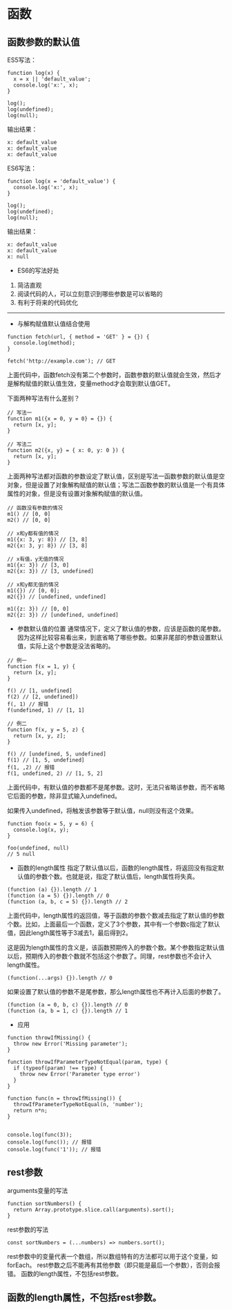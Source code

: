# 函数

## 函数参数的默认值

ES5写法：
```
function log(x) {
  x = x || 'default_value';
  console.log('x:', x);
}

log();
log(undefined);
log(null);
```
输出结果：
```
x: default_value
x: default_value
x: default_value
```

ES6写法：
```
function log(x = 'default_value') {
  console.log('x:', x);
}

log();
log(undefined);
log(null);
```
输出结果：
```
x: default_value
x: default_value
x: null
```

* ES6的写法好处


1. 简洁直观
2. 阅读代码的人，可以立刻意识到哪些参数是可以省略的
3. 有利于将来的代码优化


---

* 与解构赋值默认值结合使用
```
function fetch(url, { method = 'GET' } = {}) {
  console.log(method);
}

fetch('http://example.com'); // GET
```
上面代码中，函数fetch没有第二个参数时，函数参数的默认值就会生效，然后才是解构赋值的默认值生效，变量method才会取到默认值GET。

下面两种写法有什么差别？
```
// 写法一
function m1({x = 0, y = 0} = {}) {
  return [x, y];
}

// 写法二
function m2({x, y} = { x: 0, y: 0 }) {
  return [x, y];
}
```
上面两种写法都对函数的参数设定了默认值，区别是写法一函数参数的默认值是空对象，但是设置了对象解构赋值的默认值；写法二函数参数的默认值是一个有具体属性的对象，但是没有设置对象解构赋值的默认值。
```
// 函数没有参数的情况
m1() // [0, 0]
m2() // [0, 0]

// x和y都有值的情况
m1({x: 3, y: 8}) // [3, 8]
m2({x: 3, y: 8}) // [3, 8]

// x有值，y无值的情况
m1({x: 3}) // [3, 0]
m2({x: 3}) // [3, undefined]

// x和y都无值的情况
m1({}) // [0, 0];
m2({}) // [undefined, undefined]

m1({z: 3}) // [0, 0]
m2({z: 3}) // [undefined, undefined]
```
* 参数默认值的位置
通常情况下，定义了默认值的参数，应该是函数的尾参数。因为这样比较容易看出来，到底省略了哪些参数。如果非尾部的参数设置默认值，实际上这个参数是没法省略的。
```
// 例一
function f(x = 1, y) {
  return [x, y];
}

f() // [1, undefined]
f(2) // [2, undefined])
f(, 1) // 报错
f(undefined, 1) // [1, 1]

// 例二
function f(x, y = 5, z) {
  return [x, y, z];
}

f() // [undefined, 5, undefined]
f(1) // [1, 5, undefined]
f(1, ,2) // 报错
f(1, undefined, 2) // [1, 5, 2]
```
上面代码中，有默认值的参数都不是尾参数。这时，无法只省略该参数，而不省略它后面的参数，除非显式输入undefined。

如果传入undefined，将触发该参数等于默认值，null则没有这个效果。
```
function foo(x = 5, y = 6) {
  console.log(x, y);
}

foo(undefined, null)
// 5 null
```

* 函数的length属性
指定了默认值以后，函数的length属性，将返回没有指定默认值的参数个数。也就是说，指定了默认值后，length属性将失真。
```
(function (a) {}).length // 1
(function (a = 5) {}).length // 0
(function (a, b, c = 5) {}).length // 2
```
上面代码中，length属性的返回值，等于函数的参数个数减去指定了默认值的参数个数。比如，上面最后一个函数，定义了3个参数，其中有一个参数c指定了默认值，因此length属性等于3减去1，最后得到2。

这是因为length属性的含义是，该函数预期传入的参数个数。某个参数指定默认值以后，预期传入的参数个数就不包括这个参数了。同理，rest参数也不会计入length属性。
```
(function(...args) {}).length // 0
```
如果设置了默认值的参数不是尾参数，那么length属性也不再计入后面的参数了。
```
(function (a = 0, b, c) {}).length // 0
(function (a, b = 1, c) {}).length // 1
```

* 应用
```
function throwIfMissing() {
  throw new Error('Missing parameter');
}

function throwIfParameterTypeNotEqual(param, type) {
  if (typeof(param) !== type) {
    throw new Error('Parameter type error')
  }
}

function func(n = throwIfMissing()) {
  throwIfParameterTypeNotEqual(n, 'number');
  return n*n;
}


console.log(func(3));
console.log(func()); // 报错
console.log(func('1')); // 报错
```

## rest参数
arguments变量的写法
```
function sortNumbers() {
  return Array.prototype.slice.call(arguments).sort();
}
```
rest参数的写法
```
const sortNumbers = (...numbers) => numbers.sort();
```
rest参数中的变量代表一个数组，所以数组特有的方法都可以用于这个变量，如forEach。
rest参数之后不能再有其他参数（即只能是最后一个参数），否则会报错。
函数的length属性，不包括rest参数。

## 函数的length属性，不包括rest参数。
